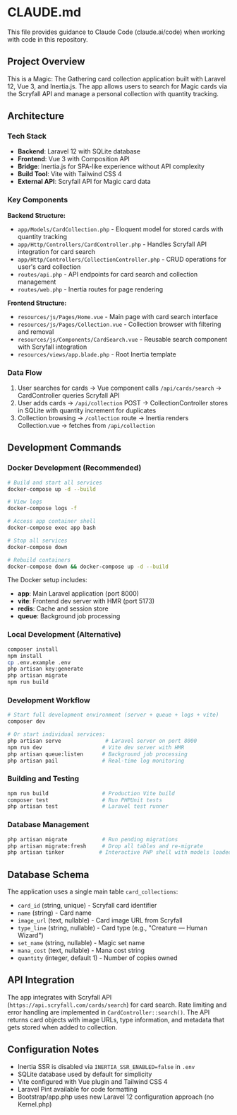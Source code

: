 # CLAUDE.md

This file provides guidance to Claude Code (claude.ai/code) when working with code in this repository.

## Project Overview

This is a Magic: The Gathering card collection application built with Laravel 12, Vue 3, and Inertia.js. The app allows users to search for Magic cards via the Scryfall API and manage a personal collection with quantity tracking.

## Architecture

### Tech Stack
- **Backend**: Laravel 12 with SQLite database
- **Frontend**: Vue 3 with Composition API
- **Bridge**: Inertia.js for SPA-like experience without API complexity
- **Build Tool**: Vite with Tailwind CSS 4
- **External API**: Scryfall API for Magic card data

### Key Components

**Backend Structure:**
- `app/Models/CardCollection.php` - Eloquent model for stored cards with quantity tracking
- `app/Http/Controllers/CardController.php` - Handles Scryfall API integration for card search
- `app/Http/Controllers/CollectionController.php` - CRUD operations for user's card collection
- `routes/api.php` - API endpoints for card search and collection management
- `routes/web.php` - Inertia routes for page rendering

**Frontend Structure:**
- `resources/js/Pages/Home.vue` - Main page with card search interface
- `resources/js/Pages/Collection.vue` - Collection browser with filtering and removal
- `resources/js/Components/CardSearch.vue` - Reusable search component with Scryfall integration
- `resources/views/app.blade.php` - Root Inertia template

### Data Flow
1. User searches for cards → Vue component calls `/api/cards/search` → CardController queries Scryfall API
2. User adds cards → `/api/collection` POST → CollectionController stores in SQLite with quantity increment for duplicates
3. Collection browsing → `/collection` route → Inertia renders Collection.vue → fetches from `/api/collection`

## Development Commands

### Docker Development (Recommended)
```bash
# Build and start all services
docker-compose up -d --build

# View logs
docker-compose logs -f

# Access app container shell
docker-compose exec app bash

# Stop all services
docker-compose down

# Rebuild containers
docker-compose down && docker-compose up -d --build
```

The Docker setup includes:
- **app**: Main Laravel application (port 8000)
- **vite**: Frontend dev server with HMR (port 5173)  
- **redis**: Cache and session store
- **queue**: Background job processing

### Local Development (Alternative)
```bash
composer install
npm install
cp .env.example .env
php artisan key:generate
php artisan migrate
npm run build
```

### Development Workflow
```bash
# Start full development environment (server + queue + logs + vite)
composer dev

# Or start individual services:
php artisan serve              # Laravel server on port 8000
npm run dev                   # Vite dev server with HMR
php artisan queue:listen      # Background job processing
php artisan pail              # Real-time log monitoring
```

### Building and Testing
```bash
npm run build                 # Production Vite build
composer test                 # Run PHPUnit tests
php artisan test              # Laravel test runner
```

### Database Management
```bash
php artisan migrate           # Run pending migrations
php artisan migrate:fresh     # Drop all tables and re-migrate
php artisan tinker           # Interactive PHP shell with models loaded
```

## Database Schema

The application uses a single main table `card_collections`:
- `card_id` (string, unique) - Scryfall card identifier  
- `name` (string) - Card name
- `image_url` (text, nullable) - Card image URL from Scryfall
- `type_line` (string, nullable) - Card type (e.g., "Creature — Human Wizard")
- `set_name` (string, nullable) - Magic set name
- `mana_cost` (text, nullable) - Mana cost string
- `quantity` (integer, default 1) - Number of copies owned

## API Integration

The app integrates with Scryfall API (`https://api.scryfall.com/cards/search`) for card search. Rate limiting and error handling are implemented in `CardController::search()`. The API returns card objects with image URLs, type information, and metadata that gets stored when added to collection.

## Configuration Notes

- Inertia SSR is disabled via `INERTIA_SSR_ENABLED=false` in `.env`
- SQLite database used by default for simplicity
- Vite configured with Vue plugin and Tailwind CSS 4
- Laravel Pint available for code formatting
- Bootstrap/app.php uses new Laravel 12 configuration approach (no Kernel.php)